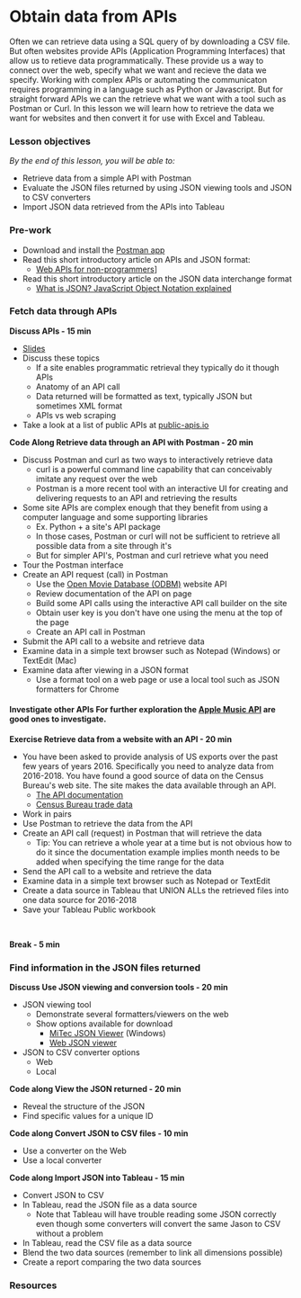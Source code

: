 # Obtain data from APIs

Often we can retrieve data using a SQL query of by downloading a CSV file.  But often websites provide APIs (Application Programming Interfaces) that allow us to retieve data programmatically.  These provide us a way to connect over the web, specify what we want and recieve the data we specify.  Working with complex APIs or automating the communicaton requires programming in a language such as Python or Javascript.  But for straight forward APIs we can the retrieve what we want with a tool such as Postman or Curl.  In this lesson we will learn how to retrieve the data we want for websites and then convert it for use with Excel and Tableau.

### Lesson objectives
*By the end of this lesson, you will be able to:*
* Retrieve data from a simple API with Postman
* Evaluate the JSON files returned by using JSON viewing tools and JSON to CSV converters
* Import JSON data retrieved from the APIs into Tableau


### Pre-work
* Download and install the [Postman app](https://www.getpostman.com/)
* Read this short introductory article on APIs and JSON format:
  * [Web APIs for non-programmers](https://schoolofdata.org/2013/11/18/web-apis-for-non-programmers/)]
* Read this short introductory article on the JSON data interchange format
  * [What is JSON? JavaScript Object Notation explained](https://www.infoworld.com/article/3222851/javascript/what-is-json-javascript-object-notation-explained.html)

### Fetch data through APIs

**Discuss APIs  -  15 min**
* [Slides](https://docs.google.com/presentation/d/1mYOwpgXKaQly3RL-r0N8LAEMdLKXTXA8fRrq6JTCvQ8/edit?usp=sharing)
* Discuss these topics
  * If a site enables programmatic retrieval they typically do it though APIs
  * Anatomy of an API call
  * Data returned will be formatted as text, typically JSON but sometimes XML format
  * APIs vs web scraping
* Take a look at a list of public APIs at [public-apis.io](https://public-apis.io/)

**Code Along   Retrieve data through an API with Postman  -  20 min**
* Discuss Postman and curl as two ways to interactively retrieve data
  * curl is a powerful command line capability that can conceivably imitate any request over the web
  * Postman is a more recent tool with an interactive UI for creating and delivering requests to an API and retrieving the results  
* Some site APIs are complex enough that they benefit from using a computer language and some supporting libraries
  * Ex.  Python + a site's API package
  * In those cases, Postman or curl will not be sufficient to retrieve all possible data from a site through it's
  * But for simpler API's, Postman and curl retrieve what you need
* Tour the Postman interface
* Create an API request (call) in Postman
  * Use the [Open Movie Database  (ODBM)](http://www.omdbapi.com/) website API
  * Review documentation of the API on page
  * Build some API calls using the interactive API call builder on the site
  * Obtain user key is you don't have one using the menu at the top of the page
  * Create an API call in Postman
* Submit the API call to a website and retrieve data
* Examine data in a simple text browser such as Notepad (Windows) or TextEdit (Mac)
* Examine data after viewing in a JSON format
  * Use a format tool on a web page or use a local tool such as JSON formatters for Chrome

#### Investigate other APIs For further exploration the [Apple Music API](https://developer.apple.com/documentation/applemusicapi) are good ones to investigate.

**Exercise   Retrieve data from a website with an API  -  20 min**
* You have been asked to provide analysis of US exports over the past few years of years 2016.  Specifically you need to analyze data from 2016-2018.  You have found a good source of data on the Census Bureau's web site.  The site makes the data available through an API.
  * [The API documentation](https://www.census.gov/foreign-trade/reference/guides/Guide%20to%20International%20Trade%20Datasets.pdf)
  * [Census Bureau trade data](https://www.census.gov/data/developers/data-sets/international-trade.html)
* Work in pairs
* Use Postman to retrieve the data from the API
 * Create an API call (request) in Postman that will retrieve the data
   * Tip: You can retrieve a whole year at a time but is not obvious how to do it since the documentation example implies month needs to be added when specifying the time range for the data
 * Send the API call to a website and retrieve the data
* Examine data in a simple text browser such as Notepad or TextEdit
* Create a data source in Tableau that UNION ALLs the retrieved files into one data source for 2016-2018
* Save your Tableau Public workbook
<br>

**Break  -  5 min**

### Find information in the JSON files returned

**Discuss Use JSON viewing and conversion tools  -  20 min**
* JSON viewing tool
  * Demonstrate several formatters/viewers on the web
  * Show options available for download
    * [MiTec JSON Viewer](https://www.mitec.cz/jsonv.html) (Windows)
    * [Web JSON viewer](https://codebeautify.org/jsonviewer)
* JSON to CSV converter options
  * Web
  * Local

**Code along   View the JSON returned  -  20 min**
* Reveal the structure of the JSON
* Find specific values for a unique ID

**Code along   Convert JSON to CSV files  -  10 min**
* Use a converter on the Web
* Use a local converter

**Code along   Import JSON into Tableau  -  15 min**
* Convert JSON to CSV
* In Tableau, read the JSON file as a data source
  * Note that Tableau will have trouble reading some JSON correctly even though some converters will convert the same Jason to CSV without a problem
* In Tableau, read the CSV file as a data source
* Blend the two data sources (remember to link all dimensions possible)
* Create a report comparing the two data sources


### Resources
